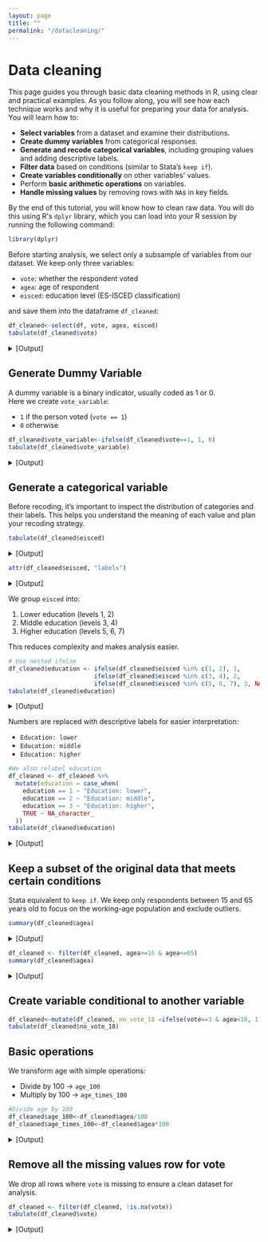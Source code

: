 ```yaml
---
layout: page
title: ""
permalink: "/datacleaning/"
---
```


# Data cleaning

This page guides you through basic data cleaning methods in R, using clear and practical examples. As you follow along, you will see how each technique works and why it is useful for preparing your data for analysis. You will learn how to:

- **Select variables** from a dataset and examine their distributions.  
- **Create dummy variables** from categorical responses.  
- **Generate and recode categorical variables**, including grouping values and adding descriptive labels.  
- **Filter data** based on conditions (similar to Stata’s `keep if`).  
- **Create variables conditionally** on other variables' values.  
- Perform **basic arithmetic operations** on variables.  
- **Handle missing values** by removing rows with `NA`s in key fields.  

By the end of this tutorial, you will know how to clean raw data. You will do this using R's `dplyr` library, which you can load into your R session by running the following command:
```r
library(dplyr)
```



Before starting analysis, we select only a subsample of variables from our dataset. We keep only three variables:

- `vote`: whether the respondent voted  
- `agea`: age of respondent  
- `eisced`: education level (ES-ISCED classification)

and save them into the dataframe `df_cleaned`:

```r
df_cleaned<-select(df, vote, agea, eisced)
tabulate(df_cleaned$vote)
```
<details>
  <summary>[Output]</summary>

  <pre>
              Response Frequency Percentage Cumulative
1                  Yes     30815      69.42      69.42
2                   No      9417      21.22      90.64
3 Not eligible to vote      3687       8.31      98.95
4              Refusal       250       0.56      99.51
5           Don't know       209       0.47      99.98
6            No answer         9       0.02     100.00
7                Total     44387     100.00         NA
  </pre>
</details>

## Generate Dummy Variable
A dummy variable is a binary indicator, usually coded as 1 or 0.  
Here we create `vote_variable`:

- `1` if the person voted (`vote == 1`)  
- `0` otherwise  
```r
df_cleaned$vote_variable<-ifelse(df_cleaned$vote==1, 1, 0)
tabulate(df_cleaned$vote_variable)
```
<details>
  <summary>[Output]</summary>
  <pre>
  Response Frequency Percentage Cumulative
1        0     13104      29.52      29.52
2        1     30815      69.42      98.94
3       NA       468       1.05      99.99
4    Total     44387      99.99         NA
  </pre>
</details>

## Generate a categorical variable
Before recoding, it’s important to inspect the distribution of categories and their labels. This helps you understand the meaning of each value and plan your recoding strategy.
```r
tabulate(df_cleaned$eisced)
```
<details>
  <summary>[Output]</summary>
  <pre>
                                              Response Frequency Percentage Cumulative
1               ES-ISCED I , less than lower secondary      3861       8.70       8.70
2                         ES-ISCED II, lower secondary      7388      16.64      25.34
3            ES-ISCED IIIb, lower tier upper secondary      7163      16.14      41.48
4            ES-ISCED IIIa, upper tier upper secondary      8720      19.65      61.13
5         ES-ISCED IV, advanced vocational, sub-degree      6265      14.11      75.24
6      ES-ISCED V1, lower tertiary education, BA level      4760      10.72      85.96
7  ES-ISCED V2, higher tertiary education, >= MA level      6013      13.55      99.51
8                                                Other        88       0.20      99.71
9                                              Refusal        82       0.18      99.89
10                                          Don't know        39       0.09      99.98
11                                           No answer         8       0.02     100.00
12                                               Total     44387     100.00         NA
  </pre>
</details>


```r
attr(df_cleaned$eisced, "labels")
```
<details>
  <summary>[Output]</summary>
  <pre>
            Not possible to harmonise into ES-ISCED 
                                                  0 
             ES-ISCED I , less than lower secondary 
                                                  1 
                       ES-ISCED II, lower secondary 
                                                  2 
          ES-ISCED IIIb, lower tier upper secondary 
                                                  3 
          ES-ISCED IIIa, upper tier upper secondary 
                                                  4 
       ES-ISCED IV, advanced vocational, sub-degree 
                                                  5 
    ES-ISCED V1, lower tertiary education, BA level 
                                                  6 
ES-ISCED V2, higher tertiary education, >= MA level 
                                                  7 
                                              Other 
                                                 55 
                                            Refusal 
                                                 NA 
                                         Don't know 
                                                 NA 
                                          No answer 
                                                 NA 
  </pre>
</details>

We group `eisced` into:

1. Lower education (levels 1, 2)  
2. Middle education (levels 3, 4)  
3. Higher education (levels 5, 6, 7)  

This reduces complexity and makes analysis easier.


```r
# Use nested ifelse
df_cleaned$education <- ifelse(df_cleaned$eisced %in% c(1, 2), 1,
                        ifelse(df_cleaned$eisced %in% c(3, 4), 2,
                        ifelse(df_cleaned$eisced %in% c(5, 6, 7), 3, NA)))
tabulate(df_cleaned$education)
```
<details>
  <summary>[Output]</summary>
  <pre>
  Response Frequency Percentage Cumulative
1        1     11249      25.34      25.34
2        2     15883      35.78      61.12
3        3     17038      38.39      99.51
4       NA       217       0.49     100.00
5    Total     44387     100.00         NA
  </pre>
</details>


Numbers are replaced with descriptive labels for easier interpretation:  

- `Education: lower`  
- `Education: middle`  
- `Education: higher`  

  
```r
#We also relabel education
df_cleaned <- df_cleaned %>%
  mutate(education = case_when(
    education == 1 ~ "Education: lower",
    education == 2 ~ "Education: middle",
    education == 3 ~ "Education: higher",
    TRUE ~ NA_character_
  ))
tabulate(df_cleaned$education)
```


<details>
  <summary>[Output]</summary>
  <pre>
           Response Frequency Percentage Cumulative
1 Education: higher     17038      38.39      38.39
2 Education: middle     15883      35.78      74.17
3  Education: lower     11249      25.34      99.51
4                NA       217       0.49     100.00
5             Total     44387     100.00         NA
  </pre>
</details>


## Keep a subset of the original data that meets certain conditions
 
Stata equivalent to `keep if`. We keep only respondents between 15 and 65 years old to focus on the working-age population and exclude outliers.

```r
summary(df_cleaned$agea)
```

<details>
  <summary>[Output]</summary>
  <pre>
Min. 1st Qu.  Median    Mean 3rd Qu.    Max.    NA's 
15.00   34.00   49.00   49.14   64.00  100.00     155 
  </pre>
</details>

```r
df_cleaned <- filter(df_cleaned, agea>=15 & agea<=65)
summary(df_cleaned$agea)
```
<details>
  <summary>[Output]</summary>
  <pre>
 Min. 1st Qu.  Median    Mean 3rd Qu.    Max. 
15.00   30.00   43.00   41.96   54.00   65.00 
  </pre>
</details>

## Create variable conditional to another variable

```r
df_cleaned<-mutate(df_cleaned, no_vote_18 =ifelse(vote==3 & agea<18, 1, 0))
tabulate(df_cleaned$no_vote_18)
```

## Basic operations

We transform age with simple operations:

- Divide by 100 → `age_100`  
- Multiply by 100 → `age_times_100`  


```r
#Divide age by 100
df_cleaned$age_100<-df_cleaned$agea/100
df_cleaned$age_times_100<-df_cleaned$agea*100
```

<details>
  <summary>[Output]</summary>
  <pre>
summary(df_cleaned$age_100)
Min. 1st Qu.  Median    Mean 3rd Qu.    Max. 
0.1500  0.3000  0.4300  0.4196  0.5400  0.6500 

summary(df_cleaned$age_times_100)
Min. 1st Qu.  Median    Mean 3rd Qu.    Max. 
1500    3000    4300    4196    5400    6500 
  </pre>
</details>

## Remove all the missing values row for vote

We drop all rows where `vote` is missing to ensure a clean dataset for analysis.

```r
df_cleaned <- filter(df_cleaned, !is.na(vote))
tabulate(df_cleaned$vote)
```


<details>
  <summary>[Output]</summary>
  <pre>
              Response Frequency Percentage Cumulative
1                  Yes     22766      66.16      66.16
2                   No      7786      22.63      88.79
3 Not eligible to vote      3504      10.18      98.97
4              Refusal       188       0.55      99.52
5           Don't know       159       0.46      99.98
6            No answer         5       0.01      99.99
7                Total     34408      99.99         NA
  </pre>
</details>
